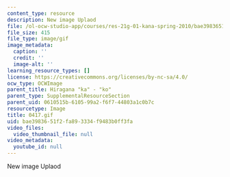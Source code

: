 ```yaml
---
content_type: resource
description: New image Uplaod
file: /ol-ocw-studio-app/courses/res-21g-01-kana-spring-2010/bae3983651f2fa893334f9483b0ff3fa_0417.gif
file_size: 415
file_type: image/gif
image_metadata:
  caption: ''
  credit: ''
  image-alt: ''
learning_resource_types: []
license: https://creativecommons.org/licenses/by-nc-sa/4.0/
ocw_type: OCWImage
parent_title: Hiragana "ka" - "ko"
parent_type: SupplementalResourceSection
parent_uid: 0610515b-6105-99a2-f6f7-44803a1c0b7c
resourcetype: Image
title: 0417.gif
uid: bae39836-51f2-fa89-3334-f9483b0ff3fa
video_files:
  video_thumbnail_file: null
video_metadata:
  youtube_id: null
---
```

New image Uplaod